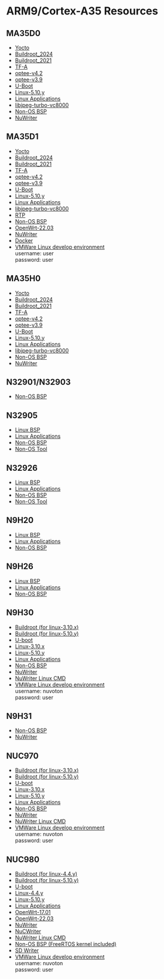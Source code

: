 # ARM9/Cortex-A35 Resources

## MA35D0
* [Yocto](https://github.com/OpenNuvoton/MA35D1_Yocto-v3.1.3)
* [Buildroot_2024](https://github.com/OpenNuvoton/buildroot_2024)
* [Buildroot_2021](https://github.com/OpenNuvoton/MA35D1_Buildroot)
* [TF-A](https://github.com/OpenNuvoton/MA35D1_arm-trusted-firmware-v2.3)
* [optee-v4.2](https://github.com/OpenNuvoton/optee_os_ma35)
* [optee-v3.9](https://github.com/OpenNuvoton/MA35D1_optee_os-v3.9.0)
* [U-Boot](https://github.com/OpenNuvoton/MA35D1_u-boot-v2020.07)
* [Linux-5.10.y](https://github.com/OpenNuvoton/MA35D1_linux-5.10.y)
* [Linux Applications](https://github.com/OpenNuvoton/MA35D1_Linux_Applications)
* [libjpeg-turbo-vc8000](https://github.com/OpenNuvoton/libjpeg-turbo-vc8000)
* [Non-OS BSP](https://github.com/OpenNuvoton/MA35D0_NonOS_BSP)
* [NuWriter](https://github.com/OpenNuvoton/MA35D1_NuWriter)

## MA35D1
* [Yocto](https://github.com/OpenNuvoton/MA35D1_Yocto-v3.1.3)
* [Buildroot_2024](https://github.com/OpenNuvoton/buildroot_2024)
* [Buildroot_2021](https://github.com/OpenNuvoton/MA35D1_Buildroot)
* [TF-A](https://github.com/OpenNuvoton/MA35D1_arm-trusted-firmware-v2.3)
* [optee-v4.2](https://github.com/OpenNuvoton/optee_os_ma35)
* [optee-v3.9](https://github.com/OpenNuvoton/MA35D1_optee_os-v3.9.0)
* [U-Boot](https://github.com/OpenNuvoton/MA35D1_u-boot-v2020.07)
* [Linux-5.10.y](https://github.com/OpenNuvoton/MA35D1_linux-5.10.y)
* [Linux Applications](https://github.com/OpenNuvoton/MA35D1_Linux_Applications)
* [libjpeg-turbo-vc8000](https://github.com/OpenNuvoton/libjpeg-turbo-vc8000)
* [RTP](https://github.com/OpenNuvoton/MA35D1_RTP_BSP)
* [Non-OS BSP](https://github.com/OpenNuvoton/MA35D1_NonOS_BSP)
* [OpenWrt-22.03](https://github.com/OpenNuvoton/Nuvoton-OpenWrt-22.03)
* [NuWriter](https://github.com/OpenNuvoton/MA35D1_NuWriter)
* [Docker](https://github.com/OpenNuvoton/MA35D1_Docker_Script)
* [VMWare Linux develop environment](https://www.nuvoton.com/resource-download.jsp?tp_GUID=SW182022101516122042) </br>
     username: user </br>
     password: user </br>

## MA35H0
* [Yocto](https://github.com/OpenNuvoton/MA35D1_Yocto-v3.1.3)
* [Buildroot_2024](https://github.com/OpenNuvoton/buildroot_2024)
* [Buildroot_2021](https://github.com/OpenNuvoton/MA35D1_Buildroot)
* [TF-A](https://github.com/OpenNuvoton/MA35D1_arm-trusted-firmware-v2.3)
* [optee-v4.2](https://github.com/OpenNuvoton/optee_os_ma35)
* [optee-v3.9](https://github.com/OpenNuvoton/MA35D1_optee_os-v3.9.0)
* [U-Boot](https://github.com/OpenNuvoton/MA35D1_u-boot-v2020.07)
* [Linux-5.10.y](https://github.com/OpenNuvoton/MA35D1_linux-5.10.y)
* [Linux Applications](https://github.com/OpenNuvoton/MA35D1_Linux_Applications)
* [libjpeg-turbo-vc8000](https://github.com/OpenNuvoton/libjpeg-turbo-vc8000)
* [Non-OS BSP](https://github.com/OpenNuvoton/MA35H0_NonOS_BSP)
* [NuWriter](https://github.com/OpenNuvoton/MA35D1_NuWriter)

## N32901/N32903
* [Non-OS BSP](https://github.com/OpenNuvoton/N32905_NonOS_BSP)

## N32905
* [Linux BSP](https://github.com/OpenNuvoton/N32905_Linux_BSP)
* [Linux Applications](https://github.com/OpenNuvoton/N32905_Linux_Applications)
* [Non-OS BSP](https://github.com/OpenNuvoton/N32905_NonOS_BSP)
* [Non-OS Tool](https://github.com/OpenNuvoton/N32905_NonOS_Tool)

## N32926
* [Linux BSP](https://github.com/OpenNuvoton/N32926_Linux_BSP)
* [Linux Applications](https://github.com/OpenNuvoton/N32926_Linux_Applications)
* [Non-OS BSP](https://github.com/OpenNuvoton/N32926_NonOS_BSP)
* [Non-OS Tool](https://github.com/OpenNuvoton/N32926_NonOS_Tool)

## N9H20
- [Linux BSP](https://github.com/OpenNuvoton/N32905_Linux_BSP)
- [Linux Applications](https://github.com/OpenNuvoton/N32905_Linux_Applications)
- [Non-OS BSP](https://github.com/OpenNuvoton/N9H20_emWin_NonOS)

## N9H26
- [Linux BSP](https://github.com/OpenNuvoton/N32926_Linux_BSP)
- [Linux Applications](https://github.com/OpenNuvoton/N32926_Linux_Applications)
- [Non-OS BSP](https://github.com/OpenNuvoton/N9H26_emWin_NonOS)

## N9H30
- [Buildroot (for linux-3.10.x)](https://github.com/OpenNuvoton/NUC970_Buildroot)
- [Buildroot (for linux-5.10.y)](https://github.com/OpenNuvoton/MA35D1_Buildroot)
- [U-boot](https://github.com/OpenNuvoton/NUC970_U-Boot_v2016.11)
- [Linux-3.10.x](https://github.com/OpenNuvoton/NUC970_Linux_Kernel)
- [Linux-5.10.y](https://github.com/OpenNuvoton/NUC970-linux-5.10.y)
- [Linux Applications](https://github.com/OpenNuvoton/NUC970_Linux_Applications)
- [Non-OS BSP](https://github.com/OpenNuvoton/N9H30_NonOS)
- [NuWriter](https://github.com/OpenNuvoton/NUC970_NuWriter)
- [NuWriter Linux CMD](https://github.com/OpenNuvoton/NUC970_NuWriter_CMD)
- [VMWare Linux develop environment](https://www.nuvoton.com/resource-download.jsp?tp_GUID=SW1320200406183205) </br>
    username: nuvoton </br>
    password: user

## N9H31
- [Non-OS BSP](https://github.com/OpenNuvoton/N9H31_NonOS)
- [NuWriter](https://github.com/OpenNuvoton/NUC970_NuWriter)

## NUC970
- [Buildroot (for linux-3.10.x)](https://github.com/OpenNuvoton/NUC970_Buildroot)
- [Buildroot (for linux-5.10.y)](https://github.com/OpenNuvoton/MA35D1_Buildroot)
- [U-boot](https://github.com/OpenNuvoton/NUC970_U-Boot_v2016.11)
- [Linux-3.10.x](https://github.com/OpenNuvoton/NUC970_Linux_Kernel)
- [Linux-5.10.y](https://github.com/OpenNuvoton/NUC970-linux-5.10.y)
- [Linux Applications](https://github.com/OpenNuvoton/NUC970_Linux_Applications)
- [Non-OS BSP](https://github.com/OpenNuvoton/NUC970_NonOS_BSP)
- [NuWriter](https://github.com/OpenNuvoton/NUC970_NuWriter)
- [NuWriter Linux CMD](https://github.com/OpenNuvoton/NUC970_NuWriter_CMD)
- [VMWare Linux develop environment](https://www.nuvoton.com/resource-download.jsp?tp_GUID=SW1320200406183205) </br>
    username: nuvoton </br>
    password: user </br>

## NUC980
- [Buildroot (for linux-4.4.y)](https://github.com/OpenNuvoton/NUC970_Buildroot)
- [Buildroot (for linux-5.10.y)](https://github.com/OpenNuvoton/MA35D1_Buildroot)
- [U-boot](https://github.com/OpenNuvoton/NUC970_U-Boot_v2016.11)
- [Linux-4.4.y](https://github.com/OpenNuvoton/NUC980-linux-4.4.y)
- [Linux-5.10.y](https://github.com/OpenNuvoton/NUC980-linux-5.10.y)
- [Linux Applications](https://github.com/OpenNuvoton/NUC980_Linux_Applications)
- [OpenWrt-17.01](https://github.com/OpenNuvoton/NUC980-OpenWrt)
- [OpenWrt-22.03](https://github.com/OpenNuvoton/Nuvoton-OpenWrt-22.03)
- [NuWriter](https://github.com/OpenNuvoton/NUC980_NuWriter)
- [NuCWriter](https://github.com/OpenNuvoton/NUC980_NuCWriter.git)
- [NuWriter Linux CMD](https://github.com/OpenNuvoton/NUC980_NuWriter_CMD)
- [Non-OS BSP (FreeRTOS kernel included)](https://github.com/OpenNuvoton/NUC980_NonOS_BSP)
- [SD Writer](https://github.com/OpenNuvoton/NUC980_SDWriter)
- [VMWare Linux develop environment](https://www.nuvoton.com/resource-download.jsp?tp_GUID=SW1320200406183205) </br>
    username: nuvoton </br>
    password: user </br>

